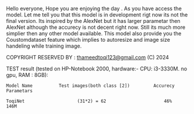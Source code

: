 Hello everyone, Hope you are enjoying the day . As you have access the model. Let me tell you that this model is in development rigt now
its not the final version. Its inspired by the AlexNet but it has larger parametar then AlexNet although the accurecy is not decent 
right now. Still its much more simplier then any other model available. This model also provide you the Coustomdataset 
feature which implies to autoresize and image size handeling while training image.

COPYRIGHT RESERVED BY : thameedtoqi123@gmail.com (C) 2024


TEST result (tested on HP-Notebook 2000, hardware:- CPU: i3-3330M. no gpu, RAM : 8GB):



    Model Name          Test images(both class [2])         Accurecy        Parametars 

    ToqiNet                    (31*2) = 62                      46%             146M